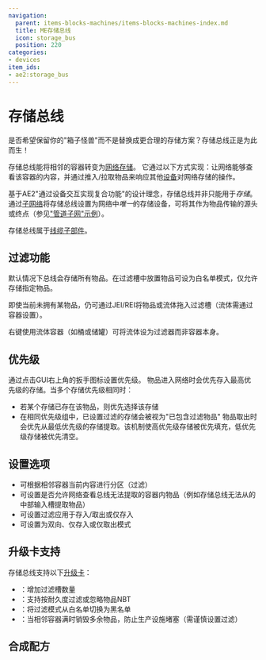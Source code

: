 ```yaml
---
navigation:
  parent: items-blocks-machines/items-blocks-machines-index.md
  title: ME存储总线
  icon: storage_bus
  position: 220
categories:
- devices
item_ids:
- ae2:storage_bus
---
```


# 存储总线

<GameScene zoom="8" background="transparent">
<ImportStructure src="../assets/blocks/storage_bus.snbt" />
</GameScene>

是否希望保留你的"箱子怪兽"而不是替换成更合理的存储方案？存储总线正是为此而生！

存储总线能将相邻的容器转变为[网络存储](../ae2-mechanics/import-export-storage.md)。
它通过以下方式实现：让网络能够查看该容器的内容，并通过推入/拉取物品来响应其他[设备](../ae2-mechanics/devices.md)对网络存储的操作。

基于AE2"通过设备交互实现复合功能"的设计理念，存储总线并非只能用于*存储*。通过[子网络](../ae2-mechanics/subnetworks.md)将存储总线设置为网络中*唯一*的存储设备，可将其作为物品传输的源头或终点（参见["管道子网"示例](../example-setups/pipe-subnet.md)）。

存储总线属于[线缆子部件](../ae2-mechanics/cable-subparts.md)。

## 过滤功能

默认情况下总线会存储所有物品。在过滤槽中放置物品可设为白名单模式，仅允许存储指定物品。

即使当前未拥有某物品，仍可通过JEI/REI将物品或流体拖入过滤槽（流体需通过容器设置）。

右键使用流体容器（如桶或储罐）可将流体设为过滤器而非容器本身。

## 优先级

通过点击GUI右上角的扳手图标设置优先级。
物品进入网络时会优先存入最高优先级的存储。当多个存储优先级相同时：
- 若某个存储已存在该物品，则优先选择该存储
- 在相同优先级组中，已设置过滤的存储会被视为"已包含过滤物品"
物品取出时会优先从最低优先级的存储提取。该机制使高优先级存储被优先填充，低优先级存储被优先清空。

## 设置选项

* 可根据相邻容器当前内容进行分区（过滤）
* 可设置是否允许网络查看总线无法提取的容器内物品（例如存储总线无法从<ItemLink id="inscriber" />的中部输入槽提取物品）
* 可设置过滤应用于存入/取出或仅存入
* 可设置为双向、仅存入或仅取出模式

## 升级卡支持

存储总线支持以下[升级卡](upgrade_cards.md)：

* <ItemLink id="capacity_card" />：增加过滤槽数量
* <ItemLink id="fuzzy_card" />：支持按耐久度过滤或忽略物品NBT
* <ItemLink id="inverter_card" />：将过滤模式从白名单切换为黑名单
* <ItemLink id="void_card" />：当相邻容器满时销毁多余物品，防止生产设施堵塞（需谨慎设置过滤）

## 合成配方

<RecipeFor id="storage_bus" />